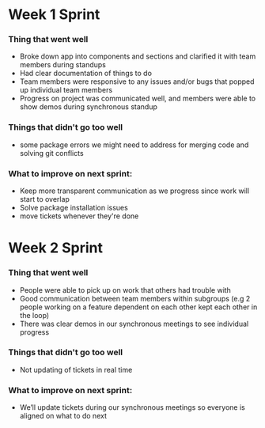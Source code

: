 # Week 1 Sprint 

### Thing that went well
* Broke down app into components and sections and clarified it with team members during standups
* Had clear documentation of things to do
* Team members were responsive to any issues and/or bugs that popped up individual team members 
* Progress on project was communicated well, and members were able to show demos during synchronous standup

### Things that didn't go too well
* some package errors we might need to address for merging code and solving git conflicts

### What to improve on next sprint: 
* Keep more transparent communication as we progress since work will start to overlap 
* Solve package installation issues
* move tickets whenever they're done 


# Week 2 Sprint 
### Thing that went well
* People were able to pick up on work that others had trouble with 
* Good communication between team members within subgroups (e.g 2 people working on a feature dependent on each other kept each other in the loop) 
* There was clear demos in our synchronous meetings to see individual progress

### Things that didn't go too well
* Not updating of tickets in real time

### What to improve on next sprint: 
* We’ll update tickets during our synchronous meetings so everyone is aligned on what to do next